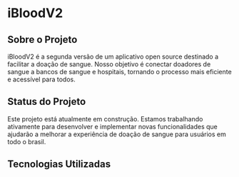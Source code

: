# iBloodV2

## Sobre o Projeto

iBloodV2 é a segunda versão de um aplicativo open source destinado a facilitar a doação de sangue. Nosso objetivo é conectar doadores de sangue a bancos de sangue e hospitais, tornando o processo mais eficiente e acessível para todos.

## Status do Projeto

Este projeto está atualmente em construção. Estamos trabalhando ativamente para desenvolver e implementar novas funcionalidades que ajudarão a melhorar a experiência de doação de sangue para usuários em todo o brasil.

## Tecnologias Utilizadas




